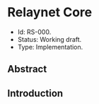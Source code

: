 # Relaynet Core

- Id: RS-000.
- Status: Working draft.
- Type: Implementation.

## Abstract

## Introduction
